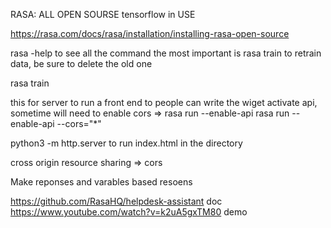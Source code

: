 
RASA: ALL OPEN SOURSE
tensorflow in USE

https://rasa.com/docs/rasa/installation/installing-rasa-open-source

rasa -help to see all the command the most important is rasa train to retrain data, be sure to delete the old one

rasa train

this for server to run a front end to people can write the wiget 
activate api, sometime will need to enable cors => 
rasa run --enable-api 
rasa run --enable-api --cors="*"


python3 -m http.server to run index.html in the directory

cross origin resource sharing => cors


Make reponses and varables based resoens 

https://github.com/RasaHQ/helpdesk-assistant     doc
https://www.youtube.com/watch?v=k2uA5gxTM80     demo
